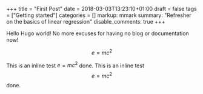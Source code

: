 +++
title = "First Post"
date = 2018-03-03T13:23:10+01:00
draft = false
tags = ["Getting started"]
categories = []
markup: mmark
summary: "Refresher on the basics of linear regression"
disable_comments: true
+++


Hello Hugo world! No more excuses for having no blog or documentation now!

$$ e=mc^2 $$

This is an inline test $e=mc^2$ done.
This is an inline test  $$ e=mc^2$$ done.